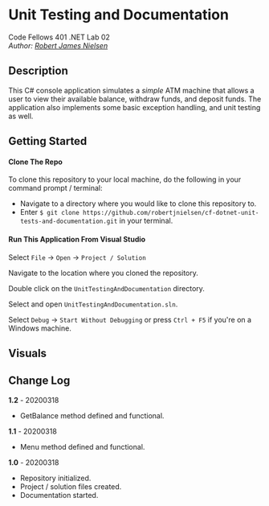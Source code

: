 # Unit Testing and Documentation
Code Fellows 401 .NET Lab 02  
_Author: [Robert James Nielsen](https://github.com/robertjnielsen)_

## Description

This C# console application simulates a _simple_ ATM machine that allows a user to view their available balance, withdraw funds, and deposit funds. The application also implements some basic exception handling, and unit testing as well.

## Getting Started

#### Clone The Repo

To clone this repository to your local machine, do the following in your command prompt / terminal:
- Navigate to a directory where you would like to clone this repository to.
- Enter `$ git clone https://github.com/robertjnielsen/cf-dotnet-unit-tests-and-documentation.git` in your terminal.

#### Run This Application From Visual Studio

Select `File` -> `Open` -> `Project / Solution`

Navigate to the location where you cloned the repository.

Double click on the `UnitTestingAndDocumentation` directory.

Select and open `UnitTestingAndDocumentation.sln`.

Select `Debug` -> `Start Without Debugging` or press `Ctrl + F5` if you're on a Windows machine.

## Visuals

## Change Log

**1.2** - 20200318
- GetBalance method defined and functional.

**1.1** - 20200318
- Menu method defined and functional.

**1.0** - 20200318
- Repository initialized.
- Project / solution files created.
- Documentation started.